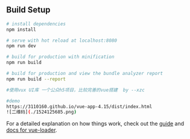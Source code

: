 
## Build Setup

``` bash
# install dependencies
npm install

# serve with hot reload at localhost:8080
npm run dev

# build for production with minification
npm run build

# build for production and view the bundle analyzer report
npm run build --report

#使用vux UI库 一个公众h5项目，比较完善的vue搭建  by --xzc

#demo
https://3110160.github.io/vue-app-4.15/dist/index.html
![二维码](./1524125685.png)

```

For a detailed explanation on how things work, check out the [guide](http://vuejs-templates.github.io/webpack/) and [docs for vue-loader](http://vuejs.github.io/vue-loader).
